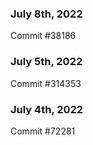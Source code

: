 ### July 8th, 2022

Commit #38186

### July 5th, 2022

Commit #314353


### July 4th, 2022

Commit #72281
